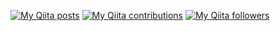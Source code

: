 [![My Qiita posts](https://qiita-badge.apiapi.app/s/axoloto210/posts.svg)](http://qiita.com/axoloto210)
[![My Qiita contributions](https://qiita-badge.apiapi.app/s/axoloto210/contributions.svg)](http://qiita.com/axoloto210)
[![My Qiita followers](https://qiita-badge.apiapi.app/s/axoloto210/followers.svg)](http://qiita.com/axoloto210)

<!--
**axoloto210/axoloto210** is a ✨ _special_ ✨ repository because its `README.md` (this file) appears on your GitHub profile.

Here are some ideas to get you started:

- 🔭 I’m currently working on ...
- 🌱 I’m currently learning ...
- 👯 I’m looking to collaborate on ...
- 🤔 I’m looking for help with ...
- 💬 Ask me about ...
- 📫 How to reach me: ...
- 😄 Pronouns: ...
- ⚡ Fun fact: ...
-->
